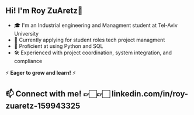 ## Hi! I'm Roy ZuAretz👋

- 🎓 I'm an Industrial engineering and Managment student at Tel-Aviv University
- 💼 Currently applying for student roles tech project managment
- 🐍 Proficient at using Python and SQL
- 🛠️ Experienced with project coordination, system integration, and compliance

⚡ **Eager to grow and learn!** ⚡
 
## 📫 Connect with me! 👉🏻👉🏻 linkedin.com/in/roy-zuaretz-159943325
